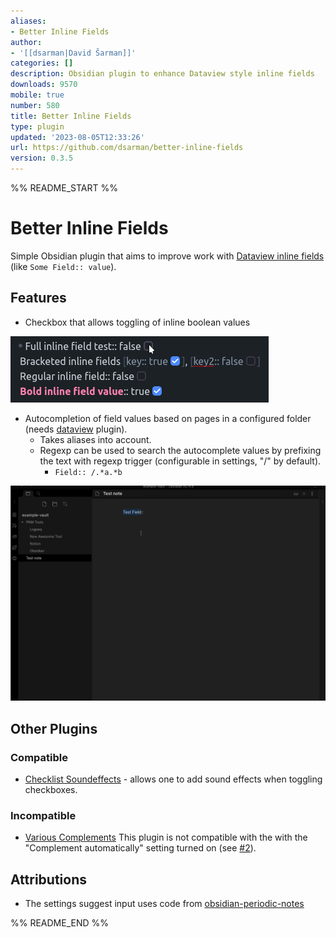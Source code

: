 ```yaml
---
aliases:
- Better Inline Fields
author:
- '[[dsarman|David Šarman]]'
categories: []
description: Obsidian plugin to enhance Dataview style inline fields
downloads: 9570
mobile: true
number: 580
title: Better Inline Fields
type: plugin
updated: '2023-08-05T12:33:26'
url: https://github.com/dsarman/better-inline-fields
version: 0.3.5
---
```


%% README_START %%

# Better Inline Fields
Simple Obsidian plugin that aims to improve work with [Dataview inline fields](https://blacksmithgu.github.io/obsidian-dataview/data-annotation/) (like `Some Field:: value`).

## Features
- Checkbox that allows toggling of inline boolean values

![Checkboxes](https://raw.githubusercontent.com/dsarman/better-inline-fields/master/imgs/checkboxes.gif)

- Autocompletion of field values based on pages in a configured folder (needs [dataview](https://github.com/blacksmithgu/obsidian-dataview) plugin).
  - Takes aliases into account.
  - Regexp can be used to search the autocomplete values by prefixing the text with regexp trigger (configurable in settings, "/" by default).
    - `Field:: /.*a.*b` 

![Pages Autocomplete](https://raw.githubusercontent.com/dsarman/better-inline-fields/master/imgs/field-autocomplete.gif)

## Other Plugins
### Compatible
- [Checklist Soundeffects](https://github.com/sfdrada/Checklist-Soundeffect) - allows one to add sound effects when toggling checkboxes.
### Incompatible
- [Various Complements](https://tadashi-aikawa.github.io/docs-obsidian-various-complements-plugin/) This plugin is not compatible with the with the "Complement automatically" setting turned on (see [#2](https://github.com/dsarman/better-inline-fields/issues/2)).

## Attributions
- The settings suggest input uses code from [obsidian-periodic-notes](https://github.com/liamcain/obsidian-periodic-notes)


%% README_END %%